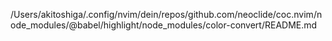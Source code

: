/Users/akitoshiga/.config/nvim/dein/repos/github.com/neoclide/coc.nvim/node_modules/@babel/highlight/node_modules/color-convert/README.md